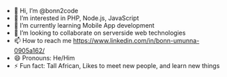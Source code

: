 - 👋 Hi, I’m @bonn2code
- 👀 I’m interested in PHP, Node.js, JavaScript
- 🌱 I’m currently learning Mobile App development
- 💞️ I’m looking to collaborate on serverside web technologies
- 📫 How to reach me https://www.linkedin.com/in/bonn-umunna-0905a162/
- 😄 Pronouns: He/Him
- ⚡ Fun fact: Tall African, Likes to meet new people, and learn new things

<!---
bonn2code/bonn2code is a ✨ special ✨ repository because its `README.md` (this file) appears on your GitHub profile.
You can click the Preview link to take a look at your changes.
--->
